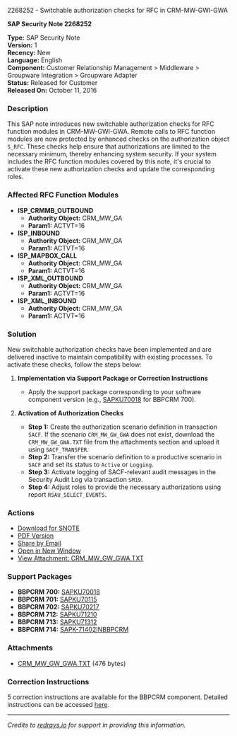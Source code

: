 2268252 - Switchable authorization checks for RFC in CRM-MW-GWI-GWA

**SAP Security Note 2268252**

**Type:** SAP Security Note  
**Version:** 1  
**Recency:** New  
**Language:** English  
**Component:** Customer Relationship Management > Middleware > Groupware Integration > Groupware Adapter  
**Status:** Released for Customer  
**Released On:** October 11, 2016  

### Description
This SAP note introduces new switchable authorization checks for RFC function modules in CRM-MW-GWI-GWA. Remote calls to RFC function modules are now protected by enhanced checks on the authorization object `S_RFC`. These checks help ensure that authorizations are limited to the necessary minimum, thereby enhancing system security. If your system includes the RFC function modules covered by this note, it's crucial to activate these new authorization checks and update the corresponding roles.

### Affected RFC Function Modules
- **ISP_CRMMB_OUTBOUND**
  - **Authority Object:** CRM_MW_GA
  - **Param1:** ACTVT=16
- **ISP_INBOUND**
  - **Authority Object:** CRM_MW_GA
  - **Param1:** ACTVT=16
- **ISP_MAPBOX_CALL**
  - **Authority Object:** CRM_MW_GA
  - **Param1:** ACTVT=16
- **ISP_XML_OUTBOUND**
  - **Authority Object:** CRM_MW_GA
  - **Param1:** ACTVT=16
- **ISP_XML_INBOUND**
  - **Authority Object:** CRM_MW_GA
  - **Param1:** ACTVT=16

### Solution
New switchable authorization checks have been implemented and are delivered inactive to maintain compatibility with existing processes. To activate these checks, follow the steps below:

1. **Implementation via Support Package or Correction Instructions**
   - Apply the support package corresponding to your software component version (e.g., [SAPKU70018](https://me.sap.com/supportpackage/SAPKU70018) for BBPCRM 700).

2. **Activation of Authorization Checks**
   - **Step 1:** Create the authorization scenario definition in transaction `SACF`. If the scenario `CRM_MW_GW_GWA` does not exist, download the `CRM_MW_GW_GWA.TXT` file from the attachments section and upload it using `SACF_TRANSFER`.
   - **Step 2:** Transfer the scenario definition to a productive scenario in `SACF` and set its status to `Active` or `Logging`.
   - **Step 3:** Activate logging of SACF-relevant audit messages in the Security Audit Log via transaction `SM19`.
   - **Step 4:** Adjust roles to provide the necessary authorizations using report `RSAU_SELECT_EVENTS`.

### Actions
- [Download for SNOTE](https://notesdownloads.sap.com/note/0040000013418752017)
- [PDF Version](https://me.sap.com/sap/support/sfm/notes/print/0002268252?language=en-US&token=0CC972E2C67E50BA24B6E5FA48AF4DCF)
- [Share by Email](https://me.sap.com/notes/0002268252/share)
- [Open in New Window](https://me.sap.com/notes/0002268252/open)
- [View Attachment: CRM_MW_GW_GWA.TXT](https://userapps.support.sap.com/sap/support/sapnotes/public/services/attachment.htm?iv_key=012006153200000145342016&iv_version=0001&iv_guid=6EAE8B27FB991EE683BDF55D5D5314CE)

### Support Packages
- **BBPCRM 700:** [SAPKU70018](https://me.sap.com/supportpackage/SAPKU70018)
- **BBPCRM 701:** [SAPKU70115](https://me.sap.com/supportpackage/SAPKU70115)
- **BBPCRM 702:** [SAPKU70217](https://me.sap.com/supportpackage/SAPKU70217)
- **BBPCRM 712:** [SAPKU71210](https://me.sap.com/supportpackage/SAPKU71210)
- **BBPCRM 713:** [SAPKU71312](https://me.sap.com/supportpackage/SAPKU71312)
- **BBPCRM 714:** [SAPK-71402INBBPCRM](https://me.sap.com/supportpackage/SAPK-71402INBBPCRM)

### Attachments
- [CRM_MW_GW_GWA.TXT](https://userapps.support.sap.com/sap/support/sapnotes/public/services/attachment.htm?iv_key=012006153200000145342016&iv_version=0001&iv_guid=6EAE8B27FB991EE683BDF55D5D5314CE) (476 bytes)

### Correction Instructions
5 correction instructions are available for the BBPCRM component. Detailed instructions can be accessed [here](https://me.sap.com/corrins/0002268252/63).

---

*Credits to [redrays.io](https://redrays.io) for support in providing this information.*